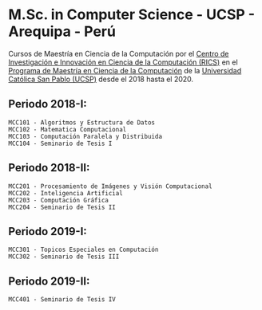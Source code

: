 # M.Sc. in Computer Science - UCSP - Arequipa - Perú

Cursos de Maestría en Ciencia de la Computación por el [Centro de Investigación e Innovación en Ciencia de la Computación (RICS)](http://rics.ucsp.edu.pe/) en el [Programa de Maestría en Ciencia de la Computación](http://rics.ucsp.edu.pe/mcs/index.html) de la [Universidad Católica San Pablo (UCSP)](http://ucsp.edu.pe/) desde el 2018 hasta el 2020.

## Periodo 2018-I:

    MCC101 - Algoritmos y Estructura de Datos
    MCC102 - Matematica Computacional
    MCC103 - Computación Paralela y Distribuida
    MCC104 - Seminario de Tesis I

## Periodo 2018-II:

    MCC201 - Procesamiento de Imágenes y Visión Computacional
    MCC202 - Inteligencia Artificial
    MCC203 - Computación Gráfica
    MCC204 - Seminario de Tesis II

## Periodo 2019-I:

    MCC301 - Topicos Especiales en Computación
    MCC302 - Seminario de Tesis III

## Periodo 2019-II:

    MCC401 - Seminario de Tesis IV

